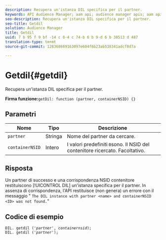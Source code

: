 ```yaml
---
description: Recupera un'istanza DIL specifica per il partner.
keywords: API Audience Manager; aam api; audience manager apis; aam apis
seo-description: Recupera un'istanza DIL specifica per il partner.
seo-title: Getdil
solution: Audience Manager
title: Getdil
uuid: 7 b 95 f 9 bf -14 c 0-4 c 74-b 6 b 9-d 6 b 38513 d 487
translation-type: tm+mt
source-git-commit: 128368669163097e604f6b23ab538341adcf8d7a

---
```



# Getdil{#getdil}

Recupera un&#39;istanza DIL specifica per il partner.

**Firma funzione:**`getDil: function (partner, containerNSID) {}`

<!-- r_dil_get_dil.xml -->

## Parametri

| Nome | Tipo | Descrizione |
|---|---|---|
| `partner` | Stringa | Nome del partner da cercare. |
| `containerNSID` | Intero | I valori predefiniti `0`sono. Il NSID del contenitore ricercato. Facoltativo. |

## Risposta

Un partner di successo e una corrispondenza NSID contenitore restituiscono [!UICONTROL DIL] un&#39;istanza specifica per il partner. In assenza di corrispondenza, l&#39;API restituisce (non genera) un errore con il messaggio &quot; `The DIL instance with partner <name> and containerNSID <ID> was not found.`&quot;

## Codice di esempio

<pre class="java"><code>DIL. getdil ('<i>partner</i>', <i>containernsid</i>); 
DIL. getdil ('<i>partner</i>');</code>
</pre>
